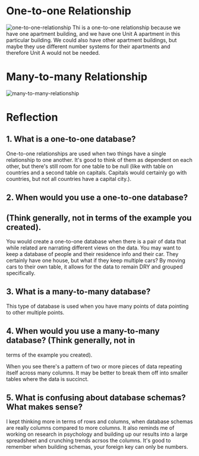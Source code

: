 # One-to-one Relationship
![one-to-one-relationship](/imgs/one-to-one-relationship.png)
Thi is a one-to-one relationship because we have one apartment building, and we 
have one Unit A apartment in this particular building. We could also have other 
apartment buildings, but maybe they use different number systems for their apartments
and therefore Unit A would not be needed. 

# Many-to-many Relationship
![many-to-many-relationship](/imgs/many-to-many-relationship.png)

# Reflection

## 1. What is a one-to-one database?

One-to-one relationships are used when two things have a single relationship to 
one another. It's good to think of them as dependent on each other, but there's 
still room for one table to be null (like with table on countries and a second 
table on capitals. Capitals would certainly go with countries, but not all 
countries have a capital city.). 
 
## 2. When would you use a one-to-one database? 
## (Think generally, not in terms of the example you created).

You would create a one-to-one database when there is a pair of data that while related
are narrating different views on the data. You may want to keep a database of 
people and their residence info and their car. They certainly have one house, but 
what if they keep multiple cars? By moving cars to their own table, it allows for 
the data to remain DRY and grouped specifically. 

## 3. What is a many-to-many database?
This type of database is used when you have many points of data pointing to other 
multiple points. 

## 4. When would you use a many-to-many database? (Think generally, not in 
terms of the example you created).

When you see there's a pattern of two or more pieces of data repeating itself across
many columns. It may be better to break them off into smaller tables where the data
is succinct. 

## 5. What is confusing about database schemas? What makes sense?
I kept thinking more in terms of rows and columns, when database schemas are 
really columns compared to more columns. It also reminds me of working on research
in psychology and building up our results into a large spreadsheet and crunching
trends acrsos the columns. 
It's good to remember when building schemas, your foreign key can only be numbers. 
